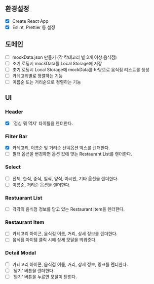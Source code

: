 ## 환경설정

- [x] Create React App
- [x] Eslint, Prettier 등 설정

## 도메인

- [ ] mockData.json 만들기 (각 칵테고리 별 3개 이상 음식점)
- [ ] 초기 로딩시 mockData를 Local Storage에 저장
- [ ] 초기 로딩시 Local Storage에 mockData를 바탕으로 음식점 리스트를 생성
- [ ] 카테고리별로 정렬하는 기능
- [ ] 이름순 또는 거리순으로 정렬하는 기능

## UI

### Header

- [x] '점심 뭐 먹지' 타이틀을 렌더한다.

### Filter Bar

- [x] 카테고리, 이름순 및 거리순 선택옵션 박스를 렌더한다.
- [ ] 필터 옵션을 변경하면 옵션 값에 맞는 Restaurant List를 렌더한다.

### Select

- [ ] 전체, 한식, 중식, 일식, 양식, 아시안, 기타 옵션을 렌더한다.
- [ ] 이름순, 거리순 옵션을 렌더한다.

### Restuarant List

- [ ] 각각의 음식점 정보를 담고 있는 Restaurant Item을 렌더한다.

### Restaurant Item

- [ ] 카테고리 아이콘, 음식점 이름, 거리, 상세 정보를 렌더한다.
- [ ] 음식점 아이템 클릭 시에 상세 모달을 띄워준다.

### Detail Modal

- [ ] 카테고리 아이콘, 음식점 이름, 거리, 상세 정보, 링크를 렌더한다.
- [ ] '닫기' 버튼을 렌더한다.
- [ ] '닫기' 버튼을 누르면 모달이 닫힌다.

